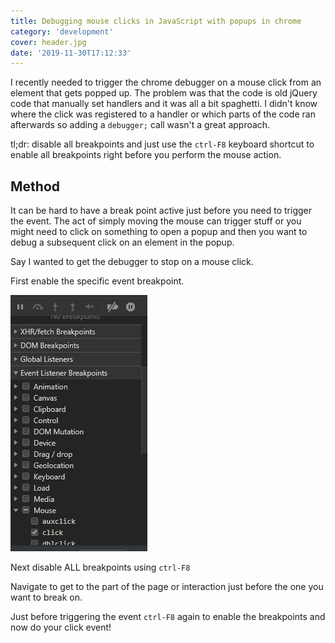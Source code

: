 ```yaml
---
title: Debugging mouse clicks in JavaScript with popups in chrome
category: 'development'
cover: header.jpg
date: '2019-11-30T17:12:33'
---
```


I recently needed to trigger the chrome debugger on a mouse click from an element that gets popped up. The problem was that the code is old jQuery code that manually set handlers and it was all a bit spaghetti. I didn't know where the click was registered to a handler or which parts of the code ran afterwards so adding a `debugger;` call wasn't a great approach.

<!-- end excerpt -->

tl;dr: disable all breakpoints and just use the `ctrl-F8` keyboard shortcut to enable all breakpoints right before you perform the mouse action.

## Method

It can be hard to have a break point active just before you need to trigger the event. The act of simply moving the mouse can trigger stuff or you might need to click on something to open a popup and then you want to debug a subsequent click on an element in the popup.

Say I wanted to get the debugger to stop on a mouse click.

First enable the specific event breakpoint.

![Event Listener Breakpoints](./debugger-console.jpg 'Event Listener Breakpoints')

Next disable ALL breakpoints using `ctrl-F8`

Navigate to get to the part of the page or interaction just before the one you want to break on.

Just before triggering the event `ctrl-F8` again to enable the breakpoints and now do your click event!
